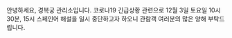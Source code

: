 안녕하세요, 경복궁 관리소입니다. 코로나19 긴급상황 관련으로 12월 3일 토요일 10시30분, 15시 스페인어 해설을 일시 중단하고자 하오니 관람객 여러분의 많은 양해 부탁드립니다.